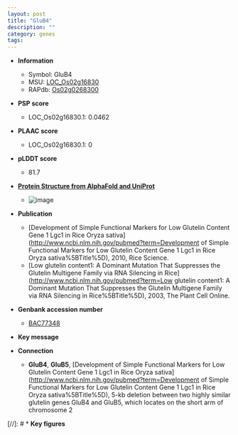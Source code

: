 ```yaml
---
layout: post
title: "GluB4"
description: ""
category: genes
tags: 
---
```


* **Information**  
    + Symbol: GluB4  
    + MSU: [LOC_Os02g16830](http://rice.plantbiology.msu.edu/cgi-bin/ORF_infopage.cgi?orf=LOC_Os02g16830)  
    + RAPdb: [Os02g0268300](http://rapdb.dna.affrc.go.jp/viewer/gbrowse_details/irgsp1?name=Os02g0268300)  

* **PSP score**  
    + LOC_Os02g16830.1: 0.0462 

* **PLAAC score**  
    + LOC_Os02g16830.1: 0 

* **pLDDT score**
    + 81.7

* **[Protein Structure from AlphaFold and UniProt](https://www.uniprot.org/uniprotkb/P14614/entry#structure)**
    + ![image](https://ricepsp.github.io/images/P/AF-P14614-F1.png)

* **Publication**  
    + [Development of Simple Functional Markers for Low Glutelin Content Gene 1 Lgc1 in Rice Oryza sativa](http://www.ncbi.nlm.nih.gov/pubmed?term=Development of Simple Functional Markers for Low Glutelin Content Gene 1 Lgc1 in Rice Oryza sativa%5BTitle%5D), 2010, Rice Science.
    + [Low glutelin content1: A Dominant Mutation That Suppresses the Glutelin Multigene Family via RNA Silencing in Rice](http://www.ncbi.nlm.nih.gov/pubmed?term=Low glutelin content1: A Dominant Mutation That Suppresses the Glutelin Multigene Family via RNA Silencing in Rice%5BTitle%5D), 2003, The Plant Cell Online.

* **Genbank accession number**  
    + [BAC77348](http://www.ncbi.nlm.nih.gov/nuccore/BAC77348)

* **Key message**  

* **Connection**  
    + __GluB4__, __GluB5__, [Development of Simple Functional Markers for Low Glutelin Content Gene 1 Lgc1 in Rice Oryza sativa](http://www.ncbi.nlm.nih.gov/pubmed?term=Development of Simple Functional Markers for Low Glutelin Content Gene 1 Lgc1 in Rice Oryza sativa%5BTitle%5D), 5-kb deletion between two highly similar glutelin genes GluB4 and GluB5, which locates on the short arm of chromosome 2

[//]: # * **Key figures**  


